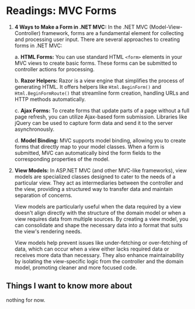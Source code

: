 # Readings:  MVC Forms

1. **4 Ways to Make a Form in .NET MVC:**
   In the .NET MVC (Model-View-Controller) framework, forms are a fundamental element for collecting and processing user input. There are several approaches to creating forms in .NET MVC:

   a. **HTML Forms:** You can use standard HTML `<form>` elements in your MVC views to create basic forms. These forms can be submitted to controller actions for processing.

   b. **Razor Helpers:** Razor is a view engine that simplifies the process of generating HTML. It offers helpers like `Html.BeginForm()` and `Html.BeginFormRoute()` that streamline form creation, handling URLs and HTTP methods automatically.

   c. **Ajax Forms:** To create forms that update parts of a page without a full page refresh, you can utilize Ajax-based form submission. Libraries like jQuery can be used to capture form data and send it to the server asynchronously.

   d. **Model Binding:** MVC supports model binding, allowing you to create forms that directly map to your model classes. When a form is submitted, MVC can automatically bind the form fields to the corresponding properties of the model.

2. **View Models:**
   In ASP.NET MVC (and other MVC-like frameworks), view models are specialized classes designed to cater to the needs of a particular view. They act as intermediaries between the controller and the view, providing a structured way to transfer data and maintain separation of concerns.

   View models are particularly useful when the data required by a view doesn't align directly with the structure of the domain model or when a view requires data from multiple sources. By creating a view model, you can consolidate and shape the necessary data into a format that suits the view's rendering needs.

   View models help prevent issues like under-fetching or over-fetching of data, which can occur when a view either lacks required data or receives more data than necessary. They also enhance maintainability by isolating the view-specific logic from the controller and the domain model, promoting cleaner and more focused code.

## Things I want to know more about

nothing for now.

